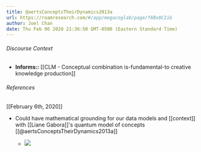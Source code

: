 ```yaml
---
title: @aertsConceptsTheirDynamics2013a
url: https://roamresearch.com/#/app/megacoglab/page/f6Bx8CIiG
author: Joel Chan
date: Thu Feb 06 2020 21:36:50 GMT-0500 (Eastern Standard Time)
---
```




###### Discourse Context

- **Informs::** [[CLM - Conceptual combination is-fundamental-to creative knowledge production]]

###### References

[[February 6th, 2020]]

- Could have mathematical grounding for our data models and [[context]] with [[Liane Gabora]]'s quantum model of concepts [[@aertsConceptsTheirDynamics2013a]]

    - ![](https://firebasestorage.googleapis.com/v0/b/firescript-577a2.appspot.com/o/imgs%2Fapp%2Fmegacoglab%2FvkDgte5Qf8?alt=media&token=54b8d2c5-9cd9-4c15-9b80-927ecf318f96)
